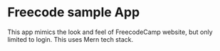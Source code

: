 
# Freecode sample App

This app mimics the look and feel of FreecodeCamp website, but only limited to login.
This uses Mern tech stack.

